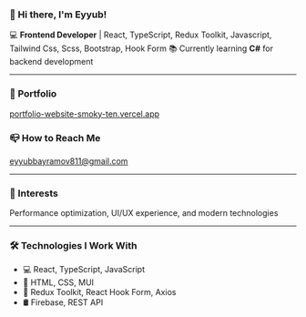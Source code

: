 ### 👋 Hi there, I'm Eyyub!

💻 **Frontend Developer** | React, TypeScript, Redux Toolkit, Javascript, Tailwind Css, Scss, Bootstrap, Hook Form
📚 Currently learning **C#** for backend development  

---

### 🚀 Portfolio  
[portfolio-website-smoky-ten.vercel.app](https://portfolio-website-smoky-ten.vercel.app)

### 📪 How to Reach Me  
eyyubbayramov811@gmail.com

---

### 🌱 Interests  
Performance optimization, UI/UX experience, and modern technologies

---

### 🛠️ Technologies I Work With
- 💻 React, TypeScript, JavaScript  
- 🎨 HTML, CSS, MUI  
- 🔧 Redux Toolkit, React Hook Form, Axios  
- 🛢️ Firebase, REST API
